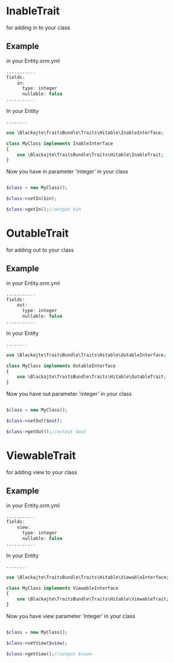 InableTrait
==============

for adding in to your class

Example
-------
in your Entity.orm.yml
```php
...........
fields:
    in:
      type: integer
      nullable: false
...........
```

In your Entity
```php
........

use \Blackajte\TraitsBundle\Traits\Hitable\InableInterface;

class MyClass implements InableInterface
{
	use \Blackajte\TraitsBundle\Traits\Hitable\InableTrait;
}

```

Now you have in parameter 'integer' in your class
```php

$class = new MyClass();

$class->setIn($in);

$class->getIn();//output $in

```

OutableTrait
==============

for adding out to your class

Example
-------
in your Entity.orm.yml
```php
...........
fields:
    out:
      type: integer
      nullable: false
...........
```

In your Entity
```php
........

use \Blackajte\TraitsBundle\Traits\Hitable\OutableInterface;

class MyClass implements OutableInterface
{
	use \Blackajte\TraitsBundle\Traits\Hitable\OutableTrait;
}

```

Now you have out parameter 'integer' in your class
```php

$class = new MyClass();

$class->setOut($out);

$class->getOut();//output $out

```


ViewableTrait
==============

for adding view to your class

Example
-------
in your Entity.orm.yml
```php
...........
fields:
    view:
      type: integer
      nullable: false
...........
```

In your Entity
```php
........

use \Blackajte\TraitsBundle\Traits\Hitable\ViewableInterface;

class MyClass implements ViewableInterface
{
	use \Blackajte\TraitsBundle\Traits\Hitable\ViewableTrait;
}

```

Now you have view parameter 'integer' in your class
```php

$class = new MyClass();

$class->setView($view);

$class->getView();//output $view

```